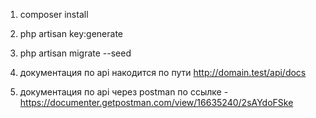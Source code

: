 1) composer install
2) php artisan key:generate
3) php artisan migrate --seed

4) документация по api накодится по пути http://domain.test/api/docs
5) документация по api через postman по ссылке - https://documenter.getpostman.com/view/16635240/2sAYdoFSke
